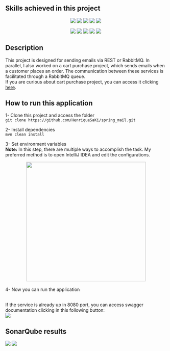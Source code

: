 ## Skills achieved in this project

<div align=center>
  
  ![](https://img.shields.io/badge/Code-Java-informational?style=flat&logo=Java&logoColor=white&color=EC1C24)
  ![](https://img.shields.io/badge/Code-SpringBoot-informational?style=flat&logo=Spring&logoColor=white&color=#6DB33F)
  ![](https://img.shields.io/badge/%20SQL%20Server-informational?style=flat&logo=microsoftsqlserver&logoColor=white&label=SQL%20Server&color=CC2927)
  ![](https://img.shields.io/badge/Code-RabbitMQ-informational?style=flat&logo=rabbitmq&logoColor=white&color=FF6600)
  ![](https://img.shields.io/badge/Code-JUnit-informational?style=flat&logo=junit5&logoColor=white&label=JUnit%205&color=25A162)

</div>
<div align=center>

  ![](https://img.shields.io/badge/Tools-Intellij-informational?style=flat&logo=intellijidea&logoColor=white&color=000000)
  ![](https://img.shields.io/badge/Tools-Git-informational?style=flat&logo=git&logoColor=white&color=%23F05032)
  ![](https://img.shields.io/badge/Tools-GitHub-informational?style=flat&logo=GitHub&logoColor=white&color=181717)
  ![](https://img.shields.io/badge/Tools-Postman-informational?style=flat&logo=Postman&logoColor=white&color=FF6C37)
  ![](https://img.shields.io/badge/Tools-SonarQube-informational?style=flat&logo=SonarQube&logoColor=white&color=4E9BCD)

</div>

## Description
This project is designed for sending emails via REST or RabbitMQ. In parallel, I also worked on a cart purchase project, which sends emails when a customer places an order. The communication between these services is facilitated through a RabbitMQ queue.<br>
If you are curious about cart purchase project, you can access it clicking [here](https://github.com/HenriqueSaKi/cart-purchase).

## How to run this application
1- Clone this project and access the folder <br>
`git clone https://github.com/HenriqueSaKi/spring_mail.git`

2- Install dependencies <br>
`mvn clean install`

3- Set environment variables <br>
**Note:** In this step, there are multiple ways to accomplish the task. My preferred method is to open IntelliJ IDEA and edit the configurations.

<div align=center>
  <img src="https://github.com/HenriqueSaKi/spring_mail/assets/27253114/a2733132-87dc-4efd-8d39-da079b362fcd" width="375" length="200">
</div><br>
4- Now you can run the application

<br>If the service is already up in 8080 port, you can access swagger documentation clicking in this following button:
<br>
[![](https://img.shields.io/badge/swagger_url-85EA2D?style=flat&logo=swagger&logoColor=black)](http://localhost:8080/swagger-ui/index.html)

## SonarQube results
![](https://img.shields.io/badge/passed-quality_gate?style=flat&logo=sonarqube&logoColor=4E9BCD&label=quality%20gate&color=13C100)
![](https://img.shields.io/badge/83.7%25-coverage?style=flat&logo=sonarqube&logoColor=4E9BCD&label=coverage&color=999999)
